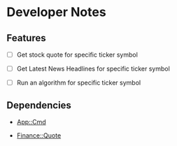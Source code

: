 # Developer Notes

## Features

- [ ] Get stock quote for specific ticker symbol

- [ ] Get Latest News Headlines for specific ticker symbol

- [ ] Run an algorithm for specific ticker symbol

## Dependencies

- [App::Cmd](https://metacpan.org/pod/App::Cmd)

- [Finance::Quote](https://metacpan.org/pod/Finance::Quote)
